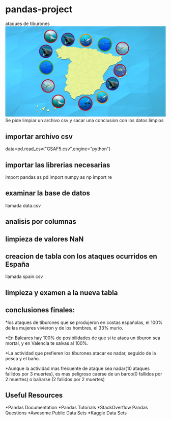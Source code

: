 # pandas-project

ataques de tiburones
![Tiburon](27_mapa_tiburones.jpg)
Se pide limpiar un archivo csv y sacar una conclusion con los datos limpios
## importar archivo csv
data=pd.read_csv("GSAF5.csv",engine="python")

## importar las librerias necesarias
import pandas as pd
import numpy as np
import re

## examinar la base de datos
llamada data.csv

## analisis por columnas

## limpieza de valores NaN

## creacion de tabla con los ataques ocurridos en España
llamada spain.csv

## limpieza y examen a la nueva tabla

## conclusiones finales:

   *los ataques de tiburones que se produjeron en costas españolas, el 100% de las mujeres vivieron y de los hombres, el 33% murio.

   *En Baleares hay 100% de posibilidades de que si te ataca un tiburon sea mortal, y en Valencia te salvas al 100%.

   *La actividad que prefieren los tiburones atacar es nadar, seguido de la pesca y el baño.

   *Aunque la actividad mas frecuente de ataque sea nadar(10 ataques fallidos por 3 muertes), es mas peligroso caerse de un barco(0 fallidos por 2 muertes) o bañarse (2 fallidos por 2 muertes)
    
## Useful Resources

   *Pandas Documentation
   *Pandas Tutorials
   *StackOverflow Pandas Questions
   *Awesome Public Data Sets
   *Kaggle Data Sets
   
   
   

